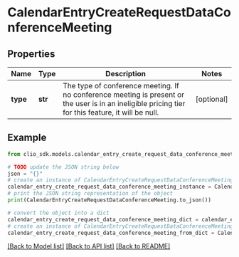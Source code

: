 # CalendarEntryCreateRequestDataConferenceMeeting


## Properties

Name | Type | Description | Notes
------------ | ------------- | ------------- | -------------
**type** | **str** | The type of conference meeting. If no conference meeting is present or the user is in an ineligible pricing tier for this feature, it will be null. | [optional] 

## Example

```python
from clio_sdk.models.calendar_entry_create_request_data_conference_meeting import CalendarEntryCreateRequestDataConferenceMeeting

# TODO update the JSON string below
json = "{}"
# create an instance of CalendarEntryCreateRequestDataConferenceMeeting from a JSON string
calendar_entry_create_request_data_conference_meeting_instance = CalendarEntryCreateRequestDataConferenceMeeting.from_json(json)
# print the JSON string representation of the object
print(CalendarEntryCreateRequestDataConferenceMeeting.to_json())

# convert the object into a dict
calendar_entry_create_request_data_conference_meeting_dict = calendar_entry_create_request_data_conference_meeting_instance.to_dict()
# create an instance of CalendarEntryCreateRequestDataConferenceMeeting from a dict
calendar_entry_create_request_data_conference_meeting_from_dict = CalendarEntryCreateRequestDataConferenceMeeting.from_dict(calendar_entry_create_request_data_conference_meeting_dict)
```
[[Back to Model list]](../README.md#documentation-for-models) [[Back to API list]](../README.md#documentation-for-api-endpoints) [[Back to README]](../README.md)


